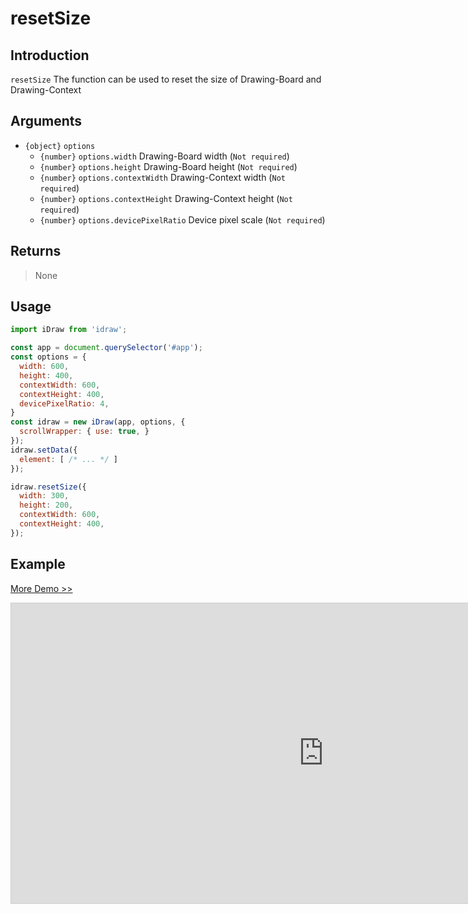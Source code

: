# resetSize

## Introduction

`resetSize` The function can be used to reset the size of Drawing-Board and Drawing-Context 

## Arguments

- `{object}` `options` 
  - `{number}` `options.width`  Drawing-Board width (`Not required`)
  - `{number}` `options.height` Drawing-Board height (`Not required`)
  - `{number}` `options.contextWidth` Drawing-Context width (`Not required`)
  - `{number}` `options.contextHeight` Drawing-Context height (`Not required`)
  - `{number}` `options.devicePixelRatio` Device pixel scale (`Not required`)
 
## Returns

> None

## Usage

```js
import iDraw from 'idraw';

const app = document.querySelector('#app');
const options = {
  width: 600,
  height: 400,
  contextWidth: 600,
  contextHeight: 400,
  devicePixelRatio: 4,
}
const idraw = new iDraw(app, options, {
  scrollWrapper: { use: true, }
});
idraw.setData({
  element: [ /* ... */ ]
});

idraw.resetSize({
  width: 300,
  height: 200,
  contextWidth: 600,
  contextHeight: 400,
});
```

## Example

[More Demo >>](https://idraw.js.org/playground/?demo=api-resetSize)

<iframe 
  src="https://idraw.js.org/playground/?demo=api-resetSize&header=false&sider=false&default-editor-split=37" 
  width="1000" height="480" frameborder="no" border="0"
  style="border: 1px solid #cecece; margin: 0px auto;"
></iframe>